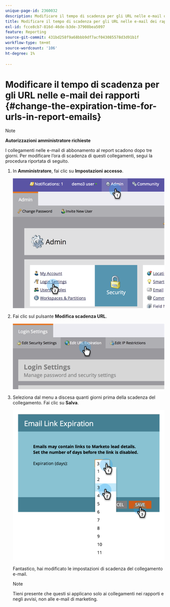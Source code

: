 ```yaml
---
unique-page-id: 2360032
description: Modificare il tempo di scadenza per gli URL nelle e-mail dei rapporti - Documentazione di Marketo - Documentazione del prodotto
title: Modificare il tempo di scadenza per gli URL nelle e-mail dei rapporti
exl-id: fcce8cb7-816d-46de-b3de-37908bea5097
feature: Reporting
source-git-commit: 431bd258f9a68bbb9df7acf043085578d3d91b1f
workflow-type: tm+mt
source-wordcount: '106'
ht-degree: 1%

---
```


# Modificare il tempo di scadenza per gli URL nelle e-mail dei rapporti {#change-the-expiration-time-for-urls-in-report-emails}

>[!NOTE]
>
>**Autorizzazioni amministratore richieste**

I collegamenti nelle e-mail di abbonamento al report scadono dopo tre giorni. Per modificare l’ora di scadenza di questi collegamenti, segui la procedura riportata di seguito.

1. In **Amministratore**, fai clic su **Impostazioni accesso**.

   ![](assets/image2014-9-16-14-3a44-3a57.png)

1. Fai clic sul pulsante **Modifica scadenza URL**.

   ![](assets/image2014-9-16-14-3a45-3a1.png)

1. Seleziona dal menu a discesa quanti giorni prima della scadenza del collegamento. Fai clic su **Salva**.

   ![](assets/image2014-9-16-14-3a45-3a5.png)

   Fantastico, hai modificato le impostazioni di scadenza del collegamento e-mail.

   >[!NOTE]
   >
   >Tieni presente che questi si applicano solo ai collegamenti nei rapporti e negli avvisi, non alle e-mail di marketing.
